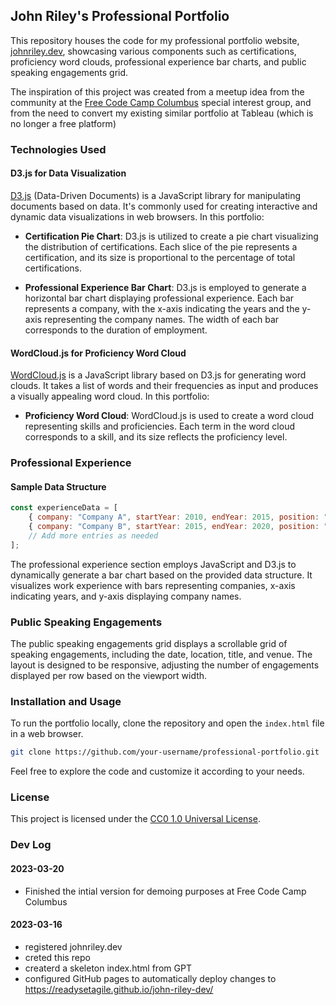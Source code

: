## John Riley's Professional Portfolio

This repository houses the code for my professional portfolio website, [johnriley.dev](https://johnriley.dev/), showcasing various components such as certifications, proficiency word clouds, professional experience bar charts, and public speaking engagements grid. 

The inspiration of this project was created from a meetup idea from the community at the [Free Code Camp Columbus](https://fcccolumbus.com/) special interest group, and from the need to convert my existing similar portfolio at Tableau (which is no longer a free platform)

### Technologies Used

#### D3.js for Data Visualization

[D3.js](https://d3js.org/) (Data-Driven Documents) is a JavaScript library for manipulating documents based on data. It's commonly used for creating interactive and dynamic data visualizations in web browsers. In this portfolio:

- **Certification Pie Chart**: D3.js is utilized to create a pie chart visualizing the distribution of certifications. Each slice of the pie represents a certification, and its size is proportional to the percentage of total certifications.

- **Professional Experience Bar Chart**: D3.js is employed to generate a horizontal bar chart displaying professional experience. Each bar represents a company, with the x-axis indicating the years and the y-axis representing the company names. The width of each bar corresponds to the duration of employment.

#### WordCloud.js for Proficiency Word Cloud

[WordCloud.js](https://github.com/jasondavies/d3-cloud) is a JavaScript library based on D3.js for generating word clouds. It takes a list of words and their frequencies as input and produces a visually appealing word cloud. In this portfolio:

- **Proficiency Word Cloud**: WordCloud.js is used to create a word cloud representing skills and proficiencies. Each term in the word cloud corresponds to a skill, and its size reflects the proficiency level.

### Professional Experience

#### Sample Data Structure

```javascript
const experienceData = [
    { company: "Company A", startYear: 2010, endYear: 2015, position: "Position A", duties: "Duties A" },
    { company: "Company B", startYear: 2015, endYear: 2020, position: "Position B", duties: "Duties B" },
    // Add more entries as needed
];
```

The professional experience section employs JavaScript and D3.js to dynamically generate a bar chart based on the provided data structure. It visualizes work experience with bars representing companies, x-axis indicating years, and y-axis displaying company names.

### Public Speaking Engagements

The public speaking engagements grid displays a scrollable grid of speaking engagements, including the date, location, title, and venue. The layout is designed to be responsive, adjusting the number of engagements displayed per row based on the viewport width.

### Installation and Usage

To run the portfolio locally, clone the repository and open the `index.html` file in a web browser.

```bash
git clone https://github.com/your-username/professional-portfolio.git
```

Feel free to explore the code and customize it according to your needs.

### License

This project is licensed under the [CC0 1.0 Universal License](LICENSE).

### Dev Log

#### 2023-03-20 
- Finished the intial version for demoing purposes at Free Code Camp Columbus

#### 2023-03-16
- registered johnriley.dev
- creted this repo
- createrd a skeleton index.html from GPT
- configured GitHub pages to automatically deploy changes to https://readysetagile.github.io/john-riley-dev/

